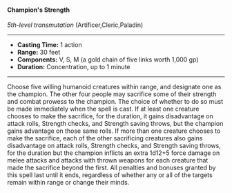 #### Champion's Strength
*5th-level transmutation* (Artificer,Cleric,Paladin)
___
- **Casting Time:** 1 action
- **Range:** 30 feet
- **Components:** V, S, M (a gold chain of five links worth 1,000 gp)
- **Duration:** Concentration, up to 1 minute
---
Choose five willing humanoid creatures within
range, and designate one as the champion. The
other four people may sacrifice some of their
strength and combat prowess to the champion. The
choice of whether to do so must be made
immediately when the spell is cast.
If at least one creature chooses to make the
sacrifice, for the duration, it gains disadvantage on
attack rolls, Strength checks, and Strength saving
throws, but the champion gains advantage on those
same rolls. If more than one creature chooses to
make the sacrifice, each of the other sacrificing
creatures also gains disadvantage on attack rolls,
Strength checks, and Strength saving throws, for
the duration but the champion inflicts an extra
1d12+5 force damage on melee attacks and attacks
with thrown weapons for each creature that made
the sacrifice beyond the first.
All penalties and bonuses granted by this spell
last until it ends, regardless of whether any or all of
the targets remain within range or change their
minds.
